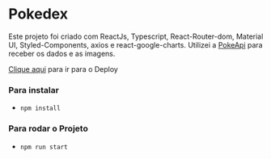# Pokedex

Este projeto foi criado com ReactJs, Typescript, React-Router-dom, Material UI, Styled-Components, axios e react-google-charts. Utilizei a [PokeApi](https://pokeapi.co) para receber os dados e as imagens. 

[Clique aqui](https://react-pokedex-test.netlify.app) para ir para o Deploy








### Para instalar

- `npm install`

### Para rodar o Projeto
- `npm run start`
